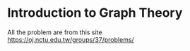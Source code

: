 # Introduction to Graph Theory
All the problem are from this site  
https://oj.nctu.edu.tw/groups/37/problems/
